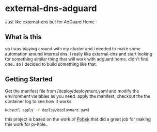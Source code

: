 # external-dns-adguard
Just like external-dns but for AdGuard Home

## What is this

so i was playing around with my cluster and i needed to make some automation around internal dns.
I really like external-dns and start looking for something similar thing that will work with adguard home.
didn't find one.. so i decided to build something like that.

## Getting Started
Get the manifest file from /deploy/deployment.yaml and modify the environment variables as you need.
apply the manifest, checkout the the container log to see how it works.

```bash
kubectl apply -f deploy/deployment.yaml
```

this project is based on the work of [Pobek](https://github.com/Pobek/external-dns-pihole) that did a great job for making this work for pi-hole..